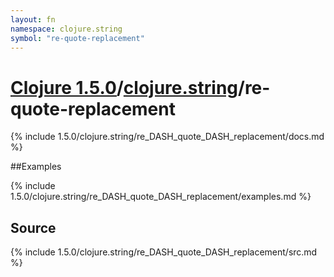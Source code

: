 ```yaml
---
layout: fn
namespace: clojure.string
symbol: "re-quote-replacement"
---
```


# [Clojure 1.5.0](../../)/[clojure.string](../)/re-quote-replacement

{% include 1.5.0/clojure.string/re_DASH_quote_DASH_replacement/docs.md %}

##Examples

{% include 1.5.0/clojure.string/re_DASH_quote_DASH_replacement/examples.md %}
## Source
{% include 1.5.0/clojure.string/re_DASH_quote_DASH_replacement/src.md %}

